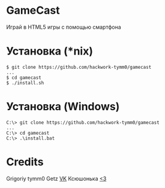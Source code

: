 # GameCast
Играй в HTML5 игры с помощью смартфона

# Установка (*nix)
```
$ git clone https://github.com/hackwork-tymm0/gamecast
...
$ cd gamecast
$ ./install.sh
```

# Установка (Windows)
```
C:\> git clone https://github.com/hackwork-tymm0/gamecast
...
C:\> cd gamecast
C:\> .\install.bat
```

# Credits
Grigoriy tymm0 Getz [VK](https://vk.com/tymmo)
Ксюшонька [<3](https://vk.com/justweirdguy)